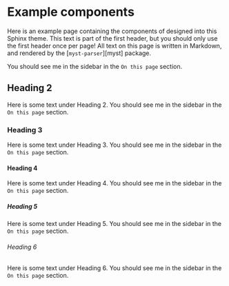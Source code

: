 # Example components

Here is an example page containing the components of designed into this Sphinx theme. This text is part of the first
header, but you should only use the first header once per page! All text on this page is written in Markdown, and
rendered by the [`myst-parser`][myst] package.

You should see me in the sidebar in the `On this page` section.

## Heading 2

Here is some text under Heading 2. You should see me in the sidebar in the `On this page` section.

### Heading 3

Here is some text under Heading 3. You should see me in the sidebar in the `On this page` section.

#### Heading 4

Here is some text under Heading 4. You should see me in the sidebar in the `On this page` section.

##### Heading 5

Here is some text under Heading 5. You should see me in the sidebar in the `On this page` section.

###### Heading 6

Here is some text under Heading 6. You should see me in the sidebar in the `On this page` section.
